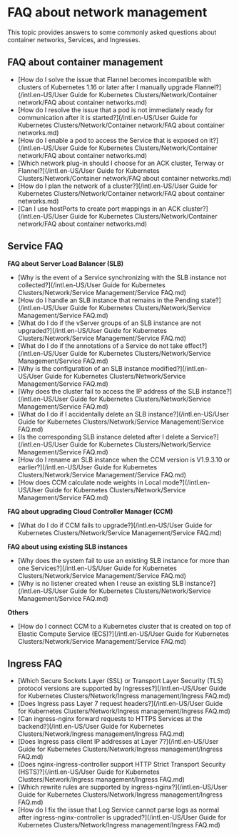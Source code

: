 # FAQ about network management

This topic provides answers to some commonly asked questions about container networks, Services, and Ingresses.

## FAQ about container management

-   [How do I solve the issue that Flannel becomes incompatible with clusters of Kubernetes 1.16 or later after I manually upgrade Flannel?](/intl.en-US/User Guide for Kubernetes Clusters/Network/Container network/FAQ about container networks.md)
-   [How do I resolve the issue that a pod is not immediately ready for communication after it is started?](/intl.en-US/User Guide for Kubernetes Clusters/Network/Container network/FAQ about container networks.md)
-   [How do I enable a pod to access the Service that is exposed on it?](/intl.en-US/User Guide for Kubernetes Clusters/Network/Container network/FAQ about container networks.md)
-   [Which network plug-in should I choose for an ACK cluster, Terway or Flannel?](/intl.en-US/User Guide for Kubernetes Clusters/Network/Container network/FAQ about container networks.md)
-   [How do I plan the network of a cluster?](/intl.en-US/User Guide for Kubernetes Clusters/Network/Container network/FAQ about container networks.md)
-   [Can I use hostPorts to create port mappings in an ACK cluster?](/intl.en-US/User Guide for Kubernetes Clusters/Network/Container network/FAQ about container networks.md)

## Service FAQ

**FAQ about Server Load Balancer \(SLB\)**

-   [Why is the event of a Service synchronizing with the SLB instance not collected?](/intl.en-US/User Guide for Kubernetes Clusters/Network/Service Management/Service FAQ.md)
-   [How do I handle an SLB instance that remains in the Pending state?](/intl.en-US/User Guide for Kubernetes Clusters/Network/Service Management/Service FAQ.md)
-   [What do I do if the vServer groups of an SLB instance are not upgraded?](/intl.en-US/User Guide for Kubernetes Clusters/Network/Service Management/Service FAQ.md)
-   [What do I do if the annotations of a Service do not take effect?](/intl.en-US/User Guide for Kubernetes Clusters/Network/Service Management/Service FAQ.md)
-   [Why is the configuration of an SLB instance modified?](/intl.en-US/User Guide for Kubernetes Clusters/Network/Service Management/Service FAQ.md)
-   [Why does the cluster fail to access the IP address of the SLB instance?](/intl.en-US/User Guide for Kubernetes Clusters/Network/Service Management/Service FAQ.md)
-   [What do I do if I accidentally delete an SLB instance?](/intl.en-US/User Guide for Kubernetes Clusters/Network/Service Management/Service FAQ.md)
-   [Is the corresponding SLB instance deleted after I delete a Service?](/intl.en-US/User Guide for Kubernetes Clusters/Network/Service Management/Service FAQ.md)
-   [How do I rename an SLB instance when the CCM version is V1.9.3.10 or earlier?](/intl.en-US/User Guide for Kubernetes Clusters/Network/Service Management/Service FAQ.md)
-   [How does CCM calculate node weights in Local mode?](/intl.en-US/User Guide for Kubernetes Clusters/Network/Service Management/Service FAQ.md)

**FAQ about upgrading Cloud Controller Manager \(CCM\)**

-   [What do I do if CCM fails to upgrade?](/intl.en-US/User Guide for Kubernetes Clusters/Network/Service Management/Service FAQ.md)

**FAQ about using existing SLB instances**

-   [Why does the system fail to use an existing SLB instance for more than one Services?](/intl.en-US/User Guide for Kubernetes Clusters/Network/Service Management/Service FAQ.md)
-   [Why is no listener created when I reuse an existing SLB instance?](/intl.en-US/User Guide for Kubernetes Clusters/Network/Service Management/Service FAQ.md)

**Others**

-   [How do I connect CCM to a Kubernetes cluster that is created on top of Elastic Compute Service \(ECS\)?](/intl.en-US/User Guide for Kubernetes Clusters/Network/Service Management/Service FAQ.md)

## Ingress FAQ

-   [Which Secure Sockets Layer \(SSL\) or Transport Layer Security \(TLS\) protocol versions are supported by Ingresses?](/intl.en-US/User Guide for Kubernetes Clusters/Network/Ingress management/Ingress FAQ.md)
-   [Does Ingress pass Layer 7 request headers?](/intl.en-US/User Guide for Kubernetes Clusters/Network/Ingress management/Ingress FAQ.md)
-   [Can ingress-nginx forward requests to HTTPS Services at the backend?](/intl.en-US/User Guide for Kubernetes Clusters/Network/Ingress management/Ingress FAQ.md)
-   [Does Ingress pass client IP addresses at Layer 7?](/intl.en-US/User Guide for Kubernetes Clusters/Network/Ingress management/Ingress FAQ.md)
-   [Does nginx-ingress-controller support HTTP Strict Transport Security \(HSTS\)?](/intl.en-US/User Guide for Kubernetes Clusters/Network/Ingress management/Ingress FAQ.md)
-   [Which rewrite rules are supported by ingress-nginx?](/intl.en-US/User Guide for Kubernetes Clusters/Network/Ingress management/Ingress FAQ.md)
-   [How do I fix the issue that Log Service cannot parse logs as normal after ingress-nginx-controller is upgraded?](/intl.en-US/User Guide for Kubernetes Clusters/Network/Ingress management/Ingress FAQ.md)

